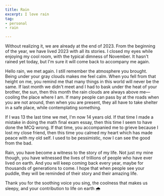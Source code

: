```yaml
---
title: Rain
excerpt: I love rain
tag:
- personal
- rain

---
```

Without realizing it, we are already at the end of 2023. From the beginning of the year, we have lived 2023 with all its stories. I closed my eyes while enjoying my cool room, with the typical dimness of November. It hasn't rained yet today, but I'm sure it will come back to accompany me again.

Hello rain, we met again. I still remember the atmosphere you brought. Being under your gray clouds makes me feel calm. When you fell from that height on me, you remind me that many things in this world will never be the same. If last month we didn't meet and I had to bask under the heat of your brother, the sun, then this month the rain clouds are always above me—cooling the place where I am. If many people can pass by at the roads when you are not around, then when you are present, they all have to take shelter in a safe place, while contemplating something.

If I was 13 the last time we met, I'm now 14 years old. If that time I made a mistake in doing the math final exam essay, then this time I seem to have done the MCQ wrong. If that time, you accompanied me to grieve because I lost my close friend, then this time you calmed my heart which has made peace with my old self. I used to be pessimistic, now I can see the good from the bad.

Rain, you have become a witness to the story of my life. Not just my mine though, you have witnessed the lives of trillions of people who have ever lived on earth. And you will keep coming back every year, maybe for thousands of generations to come. I hope that when people see your puddle, they will be reminded of their story and their amazing life.

Thank you for the soothing voice you sing, the coolness that makes us sleepy, and your contribution to life on earth 🌧️
